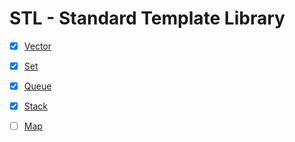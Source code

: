 # STL - Standard Template Library

- [x] [Vector](https://www.cplusplus.com/reference/vector/vector/)
- [x] [Set](https://www.cplusplus.com/reference/set/set/)
- [x] [Queue](https://www.cplusplus.com/reference/queue/queue/)
- [x] [Stack](https://www.cplusplus.com/reference/stack/stack/)
- [ ] [Map](https://www.cplusplus.com/reference/map/map/)

